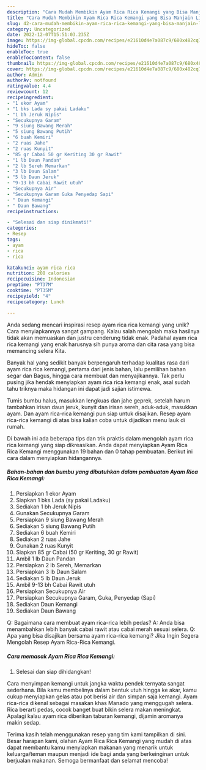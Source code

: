 ```yaml
---
description: "Cara Mudah Membikin Ayam Rica Rica Kemangi yang Bisa Manjain Lidah"
title: "Cara Mudah Membikin Ayam Rica Rica Kemangi yang Bisa Manjain Lidah"
slug: 42-cara-mudah-membikin-ayam-rica-rica-kemangi-yang-bisa-manjain-lidah
category: Uncategorized
date: 2022-12-07T15:51:03.235Z
image: https://img-global.cpcdn.com/recipes/e21610d4e7a087c9/680x482cq70/ayam-rica-rica-kemangi-foto-resep-utama.jpg
hideToc: false
enableToc: true
enableTocContent: false
thumbnail: https://img-global.cpcdn.com/recipes/e21610d4e7a087c9/680x482cq70/ayam-rica-rica-kemangi-foto-resep-utama.jpg
cover: https://img-global.cpcdn.com/recipes/e21610d4e7a087c9/680x482cq70/ayam-rica-rica-kemangi-foto-resep-utama.jpg
author: Admin
authorAv: notfound
ratingvalue: 4.4
reviewcount: 12
recipeingredient:
- "1 ekor Ayam"
- "1 bks Lada sy pakai Ladaku"
- "1 bh Jeruk Nipis"
- "Secukupnya Garam"
- "9 siung Bawang Merah"
- "5 siung Bawang Putih"
- "6 buah Kemiri"
- "2 ruas Jahe"
- "2 ruas Kunyit"
- "85 gr Cabai 50 gr Keriting 30 gr Rawit"
- "1 lb Daun Pandan"
- "2 lb Sereh Memarkan"
- "3 lb Daun Salam"
- "5 lb Daun Jeruk"
- "9-13 bh Cabai Rawit utuh"
- "Secukupnya Air"
- "Secukupnya Garam Guka Penyedap Sapi"
- " Daun Kemangi"
- " Daun Bawang"
recipeinstructions:

- "Selesai dan siap dinikmati!"
categories:
- Resep
tags:
- ayam
- rica
- rica

katakunci: ayam rica rica 
nutrition: 208 calories
recipecuisine: Indonesian
preptime: "PT37M"
cooktime: "PT35M"
recipeyield: "4"
recipecategory: Lunch

---
```





Anda sedang mencari inspirasi resep ayam rica rica kemangi yang unik? Cara menyiapkannya sangat gampang. Kalau salah mengolah maka hasilnya tidak akan memuaskan dan justru cenderung tidak enak. Padahal ayam rica rica kemangi yang enak harusnya sih punya aroma dan cita rasa yang bisa memancing selera Kita.





Banyak hal yang sedikit banyak berpengaruh terhadap kualitas rasa dari ayam rica rica kemangi, pertama dari jenis bahan, lalu pemilihan bahan segar dan Bagus, hingga cara membuat dan menyajikannya. Tak perlu pusing jika hendak menyiapkan ayam rica rica kemangi enak,      asal sudah tahu triknya maka hidangan ini dapat jadi sajian istimewa.














Tumis bumbu halus, masukkan lengkuas dan jahe geprek, setelah harum tambahkan irisan daun jeruk, kunyit dan irisan sereh, aduk-aduk, masukkan ayam. Dan ayam rica-rica kemangi pun siap untuk disajikan. Resep ayam rica-rica kemangi di atas bisa kalian coba untuk dijadikan menu lauk di rumah.






Di bawah ini ada beberapa tips dan trik praktis dalam mengolah ayam rica rica kemangi yang siap dikreasikan. Anda dapat menyiapkan Ayam Rica Rica Kemangi menggunakan 19 bahan dan 0 tahap pembuatan. Berikut ini cara dalam menyiapkan hidangannya.

<!--inarticleads1-->

##### Bahan-bahan dan bumbu yang dibutuhkan dalam pembuatan Ayam Rica Rica Kemangi:

1. Persiapkan 1 ekor Ayam
1. Siapkan 1 bks Lada (sy pakai Ladaku)
1. Sediakan 1 bh Jeruk Nipis
1. Gunakan Secukupnya Garam
1. Persiapkan 9 siung Bawang Merah
1. Sediakan 5 siung Bawang Putih
1. Sediakan 6 buah Kemiri
1. Sediakan 2 ruas Jahe
1. Gunakan 2 ruas Kunyit
1. Siapkan 85 gr Cabai (50 gr Keriting, 30 gr Rawit)
1. Ambil 1 lb Daun Pandan
1. Persiapkan 2 lb Sereh, Memarkan
1. Persiapkan 3 lb Daun Salam
1. Sediakan 5 lb Daun Jeruk
1. Ambil 9-13 bh Cabai Rawit utuh
1. Persiapkan Secukupnya Air
1. Persiapkan Secukupnya Garam, Guka, Penyedap (Sapi)
1. Sediakan  Daun Kemangi
1. Sediakan  Daun Bawang


Q: Bagaimana cara membuat ayam rica-rica lebih pedas? A: Anda bisa menambahkan lebih banyak cabai rawit atau cabai merah sesuai selera. Q: Apa yang bisa disajikan bersama ayam rica-rica kemangi? Jika Ingin Segera Mengolah Resep Ayam Rica-Rica Kemangi. 

<!--inarticleads2-->

##### Cara memasak Ayam Rica Rica Kemangi:


1. Selesai dan siap dihidangkan!

Cara menyimpan kemangi untuk jangka waktu pendek ternyata sangat sederhana. Bila kamu membelinya dalam bentuk utuh hingga ke akar, kamu cukup menyiapkan gelas atau pot berisi air dan simpan saja kemangi. Ayam rica-rica dikenal sebagai masakan khas Manado yang menggugah selera. Rica berarti pedas, cocok banget buat bikin selera makan meningkat. Apalagi kalau ayam rica diberikan taburan kemangi, dijamin aromanya makin sedap. 

Terima kasih telah menggunakan resep yang tim kami tampilkan di sini. Besar harapan kami, olahan Ayam Rica Rica Kemangi yang mudah di atas dapat membantu kamu menyiapkan makanan yang menarik untuk keluarga/teman maupun menjadi ide bagi anda yang berkeinginan untuk berjualan makanan. Semoga bermanfaat dan selamat mencoba!
